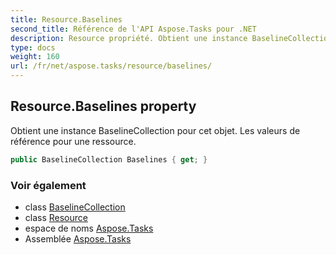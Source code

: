 ```yaml
---
title: Resource.Baselines
second_title: Référence de l'API Aspose.Tasks pour .NET
description: Resource propriété. Obtient une instance BaselineCollection pour cet objet. Les valeurs de référence pour une ressource.
type: docs
weight: 160
url: /fr/net/aspose.tasks/resource/baselines/
---
```

## Resource.Baselines property

Obtient une instance BaselineCollection pour cet objet. Les valeurs de référence pour une ressource.

```csharp
public BaselineCollection Baselines { get; }
```

### Voir également

* class [BaselineCollection](../../baselinecollection/)
* class [Resource](../)
* espace de noms [Aspose.Tasks](../../resource/)
* Assemblée [Aspose.Tasks](../../../)


